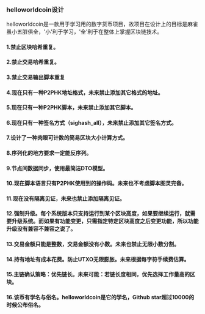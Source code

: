### helloworldcoin设计
helloworldcoin是一款用于学习用的数字货币项目，故项目在设计上的目标是麻雀虽小五脏俱全，'小'利于学习，'全'利于在整体上掌握区块链技术。
#### 1.禁止区块哈希重复。
#### 2.禁止交易哈希重复。
#### 3.禁止交易输出脚本重复
#### 4.现在只有一种P2PHK地址格式，未来禁止添加其它格式的地址。
#### 5.现在只有一种P2PHK脚本，未来禁止添加其它脚本。
#### 6.现在只有一种签名方式（sighash_all），未来禁止添加其它签名方式。
#### 7.设计了一种肉眼可计数的简易区块大小计算方式。
#### 8.序列化的地方要求一定能反序列。
#### 9.节点间数据同步，使用最简洁DTO模型。
#### 10.现在脚本语言只有P2PHK使用到的操作码。未来也不考虑脚本图灵完备。
#### 11.现在没有隔离见证，未来也禁止添加隔离见证。
#### 12.强制升级。每个系统版本只支持运行到某个区块高度，如果要继续运行，就需要升级系统。而如果有功能变更，只需指定特定区块高度之后变更功能，所以功能升级没有兼容不兼容之说了。
#### 13.交易金额只能是整数，交易金额没有小数。未来也禁止无限小数分割。
#### 14.持有地址有成本花费。防止UTXO无限膨胀。未来根据每字符手续费估算。
#### 15.主链确认策略：优先链长。未来可能：若链长度相同，优先选择工作量高的区块。
#### 16.该币有学名与俗名。helloworldcoin是它的学名，Github star超过10000的时候公布俗名。